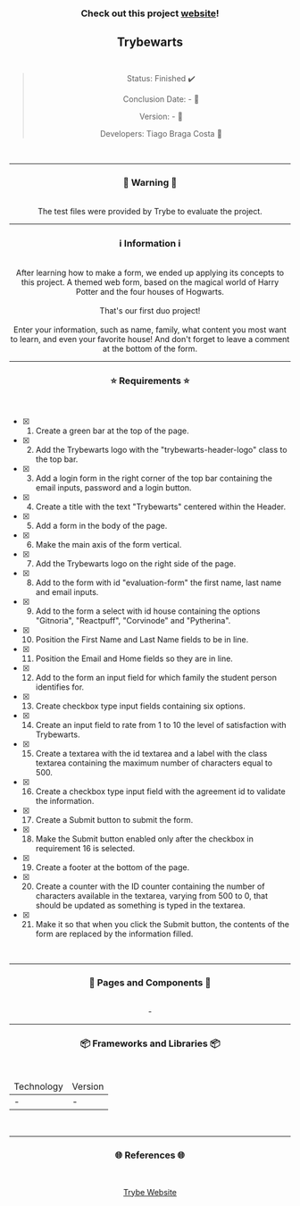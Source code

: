 <div align="center">
  <h3>
    Check out this project <a href="https://ztiagok.github.io/trybe-08.trybewarts/"> website</a>! 
  <h3>
  <h2>
    Trybewarts
    <br><br>
  </h2>

  > Status: Finished ✔️
  >
  > Conclusion Date: - 📆
  >
  > Version: - 🧪
  >
  > Developers: Tiago Braga Costa 👤

  <br>
  <hr>
  <h3>
    🚨 Warning 🚨
  </h3>
  <br>
  <span> The test files were provided by Trybe to evaluate the project. </span>
  <br>
  <hr>
  <h3>
    ℹ️ Information ℹ️
  </h3>
  <br>
  <span> After learning how to make a form, we ended up applying its concepts to this project. A themed web form, based on the magical world of Harry Potter and the four houses of Hogwarts.
 </span> 
  <br><br>
    <span> That's our first duo project! </span>
  <br><br>
  <span> Enter your information, such as name, family, what content you most want to learn, and even your favorite house! And don't forget to leave a comment at the bottom of the form. </span>
  <br>
  <hr>
  <h3>
    ⭐ Requirements ⭐
  </h3>
  <div align="left">
  <br>
  
- [X] 1. Create a green bar at the top of the page.
- [X] 2. Add the Trybewarts logo with the "trybewarts-header-logo" class to the top bar.
- [X] 3. Add a login form in the right corner of the top bar containing the email inputs, password and a login button.
- [X] 4. Create a title with the text "Trybewarts" centered within the Header.
- [X] 5. Add a form in the body of the page.
- [X] 6. Make the main axis of the form vertical.
- [X] 7. Add the Trybewarts logo on the right side of the page.
- [X] 8. Add to the form with id "evaluation-form" the first name, last name and email inputs.
- [X] 9. Add to the form a select with id house containing the options "Gitnoria", "Reactpuff", "Corvinode" and "Pytherina".
- [X] 10. Position the First Name and Last Name fields to be in line.
- [X] 11. Position the Email and Home fields so they are in line.
- [X] 12. Add to the form an input field for which family the student person identifies for.
- [X] 13. Create checkbox type input fields containing six options.
- [X] 14. Create an input field to rate from 1 to 10 the level of satisfaction with Trybewarts.
- [X] 15. Create a textarea with the id textarea and a label with the class textarea containing the maximum number of characters equal to 500.
- [X] 16. Create a checkbox type input field with the agreement id to validate the information.
- [X] 17. Create a Submit button to submit the form.
- [X] 18. Make the Submit button enabled only after the checkbox in requirement 16 is selected.
- [X] 19. Create a footer at the bottom of the page.
- [X] 20. Create a counter with the ID counter containing the number of characters available in the textarea, varying from 500 to 0, that should be updated as something is typed in the textarea.
- [X] 21. Make it so that when you click the Submit button, the contents of the form are replaced by the information filled.
    
  </div>
  <br>
  <hr>
  <h3>
    📄 Pages and Components 📄
  </h3>
  <br>
  <span> - </span>
  <br>
  <hr>
  <h3>
    📦 Frameworks and Libraries 📦
  </h3>
  <br>
  <table>
    <thead>
      <td> Technology </td>
      <td> Version </td>
    </thead>
    <tbody>
      <tr>
        <td> - </td>
        <td> - </td>
      </tr>
    </tbody>
  </table>
  <br>
  <hr>
  <h3>
    🌐 References 🌐
  </h3>
    <br>
    <p> <a href="https://www.betrybe.com/"> Trybe Website </a> </p>
</div>

